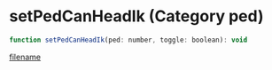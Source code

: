 # setPedCanHeadIk (Category ped)

```js
function setPedCanHeadIk(ped: number, toggle: boolean): void
```

[filename](setPedCanHeadIk_m.md ':include')